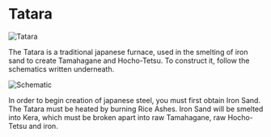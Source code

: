 # Tatara

![Tatara](block:betterwithaddons:tatara@0)

The Tatara is a traditional japanese furnace, used in the smelting of iron sand to create Tamahagane and Hocho-Tetsu.
To construct it, follow the schematics written underneath.

![Schematic](betterwithaddons:docs/imgs/tatara.png)

In order to begin creation of japanese steel, you must first obtain Iron Sand. The Tatara must be heated by burning Rice Ashes.
Iron Sand will be smelted into Kera, which must be broken apart into raw Tamahagane, raw Hocho-Tetsu and iron.